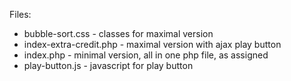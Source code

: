 Files:
  - bubble-sort.css - classes for maximal version
  - index-extra-credit.php - maximal version with ajax play button
  - index.php - minimal version, all in one php file, as assigned
  - play-button.js - javascript for play button
